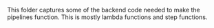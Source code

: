 This folder captures some of the backend code needed to make the pipelines function. This is mostly lambda functions and step functions.

